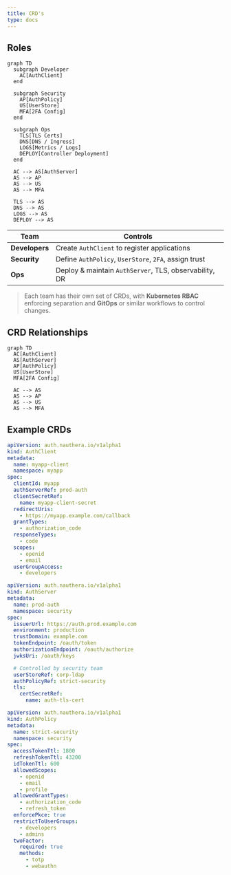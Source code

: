 ```yaml
---
title: CRD's
type: docs
---
```


## Roles

```mermaid
graph TD
  subgraph Developer
    AC[AuthClient]
  end

  subgraph Security
    AP[AuthPolicy]
    US[UserStore]
    MFA[2FA Config]
  end

  subgraph Ops
    TLS[TLS Certs]
    DNS[DNS / Ingress]
    LOGS[Metrics / Logs]
    DEPLOY[Controller Deployment]
  end

  AC --> AS[AuthServer]
  AS --> AP
  AS --> US
  AS --> MFA

  TLS --> AS
  DNS --> AS
  LOGS --> AS
  DEPLOY --> AS
```

| Team           | Controls                                               |
| -------------- | ------------------------------------------------------ |
| **Developers** | Create `AuthClient` to register applications           |
| **Security**   | Define `AuthPolicy`, `UserStore`, `2FA`, assign trust  |
| **Ops**        | Deploy & maintain `AuthServer`, TLS, observability, DR |

> Each team has their own set of CRDs, with **Kubernetes RBAC** enforcing separation and **GitOps** or similar workflows to control changes.


## CRD Relationships

```mermaid
graph TD
  AC[AuthClient]
  AS[AuthServer]
  AP[AuthPolicy]
  US[UserStore]
  MFA[2FA Config]

  AC --> AS
  AS --> AP
  AS --> US
  AS --> MFA
```

## Example CRDs

```yaml
apiVersion: auth.nauthera.io/v1alpha1
kind: AuthClient
metadata:
  name: myapp-client
  namespace: myapp
spec:
  clientId: myapp
  authServerRef: prod-auth
  clientSecretRef:
    name: myapp-client-secret
  redirectUris:
    - https://myapp.example.com/callback
  grantTypes:
    - authorization_code
  responseTypes:
    - code
  scopes:
    - openid
    - email
  userGroupAccess:
    - developers
```

```yaml
apiVersion: auth.nauthera.io/v1alpha1
kind: AuthServer
metadata:
  name: prod-auth
  namespace: security
spec:
  issuerUrl: https://auth.prod.example.com
  environment: production
  trustDomain: example.com
  tokenEndpoint: /oauth/token
  authorizationEndpoint: /oauth/authorize
  jwksUri: /oauth/keys

  # Controlled by security team
  userStoreRef: corp-ldap
  authPolicyRef: strict-security
  tls:
    certSecretRef:
      name: auth-tls-cert
```

```yaml
apiVersion: auth.nauthera.io/v1alpha1
kind: AuthPolicy
metadata:
  name: strict-security
  namespace: security
spec:
  accessTokenTtl: 1800
  refreshTokenTtl: 43200
  idTokenTtl: 600
  allowedScopes:
    - openid
    - email
    - profile
  allowedGrantTypes:
    - authorization_code
    - refresh_token
  enforcePkce: true
  restrictToUserGroups:
    - developers
    - admins
  twoFactor:
    required: true
    methods:
      - totp
      - webauthn
```

